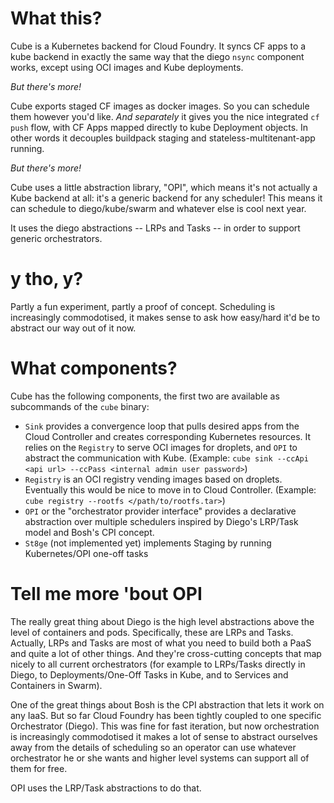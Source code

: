 # What this?

Cube is a Kubernetes backend for Cloud Foundry. It syncs CF apps to a kube
backend in exactly the same way that the diego `nsync` component works, except
using OCI images and Kube deployments.

_But there's more!_

Cube exports staged CF images as docker images. So you can schedule them
however you'd like. *And separately* it gives you the nice integrated `cf push` flow,
with CF Apps mapped directly to kube Deployment objects. In other words it decouples buildpack
staging and stateless-multitenant-app running.

_But there's more!_

Cube uses a little abstraction library, "OPI", which means it's not actually a
Kube backend at all: it's a generic backend for any scheduler! This means it
can schedule to diego/kube/swarm and whatever else is cool next year.

It uses the diego abstractions -- LRPs and Tasks -- in order to support generic
orchestrators.

# y tho, y?

Partly a fun experiment, partly a proof of concept. Scheduling is increasingly
commodotised, it makes sense to ask how easy/hard it'd be to abstract our way
out of it now.

# What components?

Cube has the following components, the first two are available as subcommands of the `cube` binary:
 
 - `Sink` provides a convergence loop that pulls desired apps from the Cloud Controller and creates corresponding Kubernetes resources. It relies on the `Registry` to serve OCI images for droplets, and `OPI` to abstract the communication with Kube. (Example: `cube sink --ccApi <api url> --ccPass <internal admin user password>`)
 - `Registry` is an OCI registry vending images based on droplets. Eventually this would be nice to move in to Cloud Controller. (Example: `cube registry --rootfs </path/to/rootfs.tar>`)
 - `OPI` or the "orchestrator provider interface" provides a declarative abstraction over multiple schedulers inspired by Diego's LRP/Task model and Bosh's CPI concept.
 - `St8ge` (not implemented yet) implements Staging by running Kubernetes/OPI one-off tasks
 
# Tell me more 'bout OPI

The really great thing about Diego is the high level abstractions above the
level of containers and pods. Specifically, these are LRPs and Tasks. Actually,
LRPs and Tasks are most of what you need to build both a PaaS and quite a lot
of other things. And they're cross-cutting concepts that map nicely to all
current orchestrators (for example to LRPs/Tasks directly in Diego, to
Deployments/One-Off Tasks in Kube, and to Services and Containers in Swarm).

One of the great things about Bosh is the CPI abstraction that lets it work on
any IaaS. But so far Cloud Foundry has been tightly coupled to one specific
Orchestrator (Diego). This was fine for fast iteration, but now orchestration is
increasingly commodotised it makes a lot of sense to abstract ourselves away
from the details of scheduling so an operator can use whatever orchestrator he
or she wants and higher level systems can support all of them for free.

OPI uses the LRP/Task abstractions to do that.
